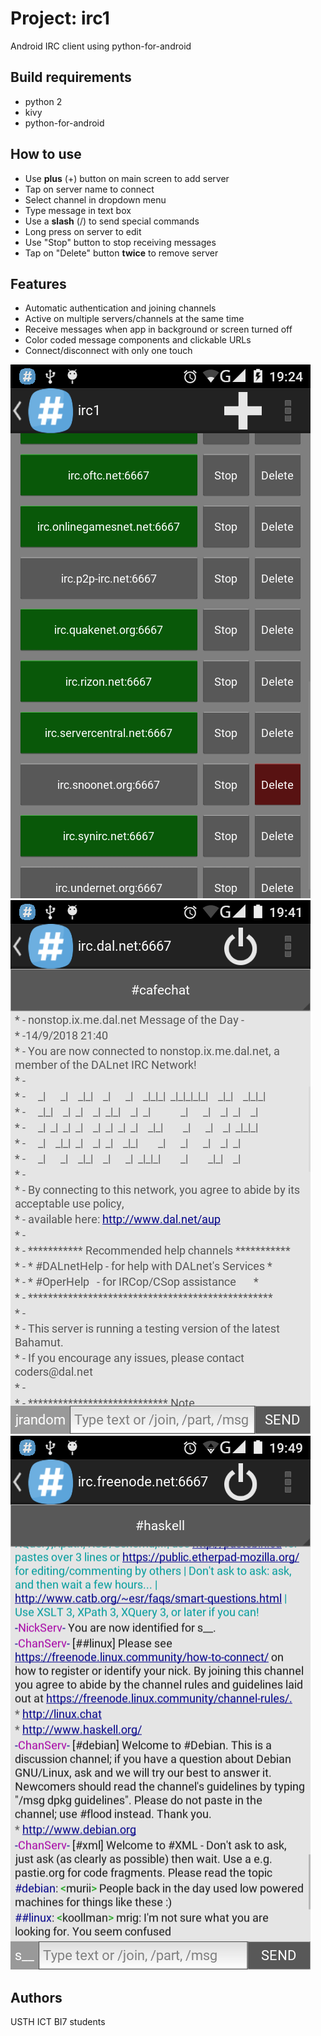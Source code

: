 # Project: irc1

Android IRC client using python-for-android

## Build requirements

- python 2
- kivy
- python-for-android

## How to use

- Use **plus** (+) button on main screen to add server
- Tap on server name to connect
- Select channel in dropdown menu
- Type message in text box
- Use a **slash** (/) to send special commands
- Long press on server to edit
- Use "Stop" button to stop receiving messages
- Tap on "Delete" button **twice** to remove server

## Features

- Automatic authentication and joining channels
- Active on multiple servers/channels at the same time
- Receive messages when app in background or screen turned off
- Color coded message components and clickable URLs
- Connect/disconnect with only one touch

![Main screen](screen1.png)
![Welcome from server](screen2.png)
![Join channel and chat](screen3.png)

## Authors

USTH ICT BI7 students
